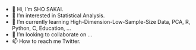 - 👋 Hi, I’m SHO SAKAI.
- 👀 I’m interested in Statistical Analysis.
- 🌱 I’m currently learning High-Dimension-Low-Sample-Size Data, PCA, R, Python, C, Education, ...
- 💞️ I’m looking to collaborate on ...
- 📫 How to reach me Twitter.

<!---
ShoShohh/ShoShohh is a ✨ special ✨ repository because its `README.md` (this file) appears on your GitHub profile.
You can click the Preview link to take a look at your changes.
--->
